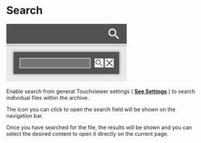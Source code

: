 # Search
![](/img/search.png)

Enable search from general Touchviewer settings ( [__See Settings__](/en/2.16/media-manager/settings#impostazioni-generali) ) to search individual files within the archive.

The icon you can click to open the search field will be shown on the navigation bar.

Once you have searched for the file, the results will be shown and you can select the desired content to open it directly on the current page.
